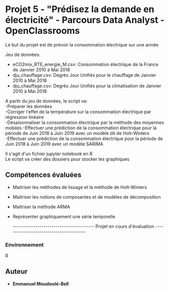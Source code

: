 # Projet 5 - "Prédisez la demande en électricité" - Parcours Data Analyst - OpenClassrooms

Le but du projet est de prévoir la consommation électrique sur une année  

Jeu de données:  
* eCO2mix_RTE_energie_M.csv: Consommation électrique de la France de Janvier 2010 à Mai 2018  
* dju_chauffage.csv: Degrès Jour Unifiés pour le chauffage de Janvier 2010 à Mai 2018  
* dju_chauffage.csv: Degrès Jour Unifiés pour la climatisation de Janvier 2010 à Mai 2018   

A partir du jeu de données, le script va:  
-Préparer les données  
-Corriger l'effet de la température sur la consommation électrique par régression linéaire  
-Désaisonnaliser la consommation électrique par la méthode des moyennes mobiles
-Effectuer une prédiction de la consommation électrique pour la période de Juin 2018 à Juin 2019 avec un modèle dit de Holt-Winters  
-Effectuer une prédiction de la consommation électrique pour la période de Juin 2018 à Juin 2019 avec un modèle SARIMA 


    
Il s'agit d'un fichier jupyter notebook en R  
Le script va créer des dossiers pour stocker les graphiques  

## Compétences évaluées

- Maitriser les méthodes de lissage et la méthode de Holt-Winters
- Maitriser les notions de composantes et de modèles de décomposition
- Maitriser la méthode ARMA
- Représenter graphiquement une série temporelle
  
  ---------------------------------------- Projet en cours d'évaluation ----------------------------------------

### Environnement

R


## Auteur

* **Emmanuel Moudouté-Bell**
